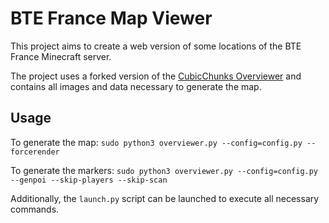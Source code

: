 # BTE France Map Viewer

This project aims to create a web version of some locations of the BTE France Minecraft server.

The project uses a forked version of the [CubicChunks Overviewer](https://github.com/tossowski/CubicChunksMapViewer) and contains all images and data necessary to generate the map.

## Usage

To generate the map: ``sudo python3 overviewer.py --config=config.py --forcerender``

To generate the markers: ``sudo python3 overviewer.py --config=config.py --genpoi --skip-players --skip-scan``

Additionally, the ``launch.py`` script can be launched to execute all necessary commands.